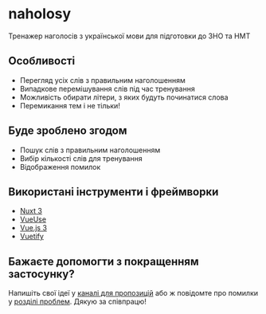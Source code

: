 # naholosy
Тренажер наголосів з української мови для підготовки до ЗНО та НМТ

## Особливості
- Перегляд усіх слів з правильним наголошенням
- Випадкове перемішування слів під час тренування
- Можливість обирати літери, з яких будуть починатися слова
- Перемикання тем і не тільки!

## Буде зроблено згодом
- Пошук слів з правильним наголошенням
- Вибір кількості слів для тренування
- Відображення помилок

## Використані інструменти і фреймворки
- [Nuxt 3](https://nuxt.com/)
- [VueUse](https://vueuse.org/)
- [Vue.js 3](https://vuejs.org/)
- [Vuetify](https://vuetifyjs.com/)

## Бажаєте допомогти з покращенням застосунку?
Напишіть свої ідеї у [каналі для пропозицій](https://github.com/linvisn/naholosy/discussions/categories/%D0%BF%D1%80%D0%BE%D0%BF%D0%BE%D0%B7%D0%B8%D1%86%D1%96%D1%97) або ж повідомте про помилки у [розділі проблем](https://github.com/linvisn/naholosy/issues). Дякую за співпрацю!
